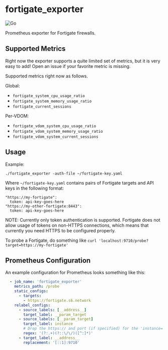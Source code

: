 # fortigate_exporter

![Go](https://github.com/bluecmd/fortigate_exporter/workflows/Go/badge.svg)

Prometheus exporter for Fortigate firewalls.

## Supported Metrics

Right now the exporter supports a quite limited set of metrics, but it is very easy to add!
Open an issue if your favorite metric is missing.

Supported metrics right now as follows.

Global:

 * `fortigate_system_cpu_usage_ratio`
 * `fortigate_system_memory_usage_ratio`
 * `fortigate_current_sessions`

Per-VDOM:

 * `fortigate_vdom_system_cpu_usage_ratio`
 * `fortigate_vdom_system_memory_usage_ratio`
 * `fortigate_vdom_system_current_sessions`

## Usage

Example:

```
./fortigate_exporter -auth-file ~/fortigate-key.yaml
```

Where `~/fortigate-key.yaml` contains pairs of Fortigate targets and API keys in the following format:

```
"https://my-fortigate":
  token: api-key-goes-here
"https://my-other-fortigate:8443":
  token: api-key-goes-here
```

NOTE: Currently only token authentication is supported. Fortigate does not allow usage of tokens on non-HTTPS connections,
which means that currently you need HTTPS to be configured properly.

To probe a Fortigate, do something like `curl 'localhost:9710/probe?target=https://my-fortigate'`

## Prometheus Configuration

An example configuration for Prometheus looks something like this:

```yaml
  - job_name: 'fortigate_exporter'
    metrics_path: /probe
    static_configs:
      - targets:
        - https://fortigate.s6.network
    relabel_configs:
      - source_labels: [__address__]
        target_label: __param_target
      - source_labels: [__param_target]
        target_label: instance
        # Drop the https:// and port (if specified) for the 'instance=' label
        regex: '(?:.+)(?::\/\/)([^:]*)'
      - target_label: __address__
        replacement: '[::1]:9710'
```
